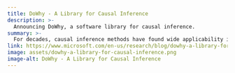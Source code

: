 ```yaml
---
title: DoWhy - A Library for Causal Inference
description: >-
  Announcing DoWhy, a software library for causal inference.
summary: >-
  For decades, causal inference methods have found wide applicability in the social and biomedical sciences. As computing systems start intervening in our work and daily lives, questions of cause-and-effect are gaining importance in computer science as well. To enable widespread use of causal inference, we are pleased to announce a new software library, <a href="https://github.com/Microsoft/dowhy" target="_blank">DoWhy</a>.
link: https://www.microsoft.com/en-us/research/blog/dowhy-a-library-for-causal-inference/
image: assets/dowhy-a-library-for-causal-inference.png
image-alt: DoWhy - A Library for Causal Inference
---
```

